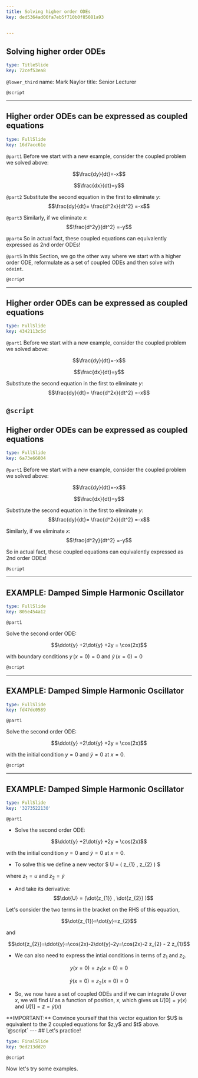 ```yaml
---
title: Solving higher order ODEs
key: ded5364ad06fa7eb5f710b0f85081a93


---
```

## Solving higher order ODEs

```yaml
type: TitleSlide
key: 72cef53ea8
```

`@lower_third`
name: Mark Naylor
title: Senior Lecturer

`@script`




---
## Higher order ODEs can be expressed as coupled equations

```yaml
type: FullSlide
key: 16d7acc61e
```

`@part1`
Before we start with a new example, consider the coupled problem we solved above:

  $$\frac{dy}{dt}=-x$$
  
  $$\frac{dx}{dt}=y$$

`@part2`
Substitute the second equation in the first to eliminate $y$:
 $$\frac{dy}{dt}= \frac{d^2x}{dt^2} =-x$$

`@part3` 
 Similarly, if we eliminate $x$:
 $$\frac{d^2y}{dt^2} =-y$$
 
`@part4`
So in actual fact, these coupled equations can equivalently expressed as 2nd order ODEs!
 
`@part5`
In this Section, we go the other way where we start with a higher order ODE, reformulate as a set of coupled ODEs and then solve with `odeint`.

`@script`

---
## Higher order ODEs can be expressed as coupled equations

```yaml
type: FullSlide
key: 4342113c5d
```

`@part1`
Before we start with a new example, consider the coupled problem we solved above:

  $$\frac{dy}{dt}=-x$$
  
  $$\frac{dx}{dt}=y$$

Substitute the second equation in the first to eliminate $y$:
 $$\frac{dy}{dt}= \frac{d^2x}{dt^2} =-x$$


`@script`
---
## Higher order ODEs can be expressed as coupled equations

```yaml
type: FullSlide
key: 6a73e66804
```

`@part1`
Before we start with a new example, consider the coupled problem we solved above:

  $$\frac{dy}{dt}=-x$$
  
  $$\frac{dx}{dt}=y$$


Substitute the second equation in the first to eliminate $y$:
 $$\frac{dy}{dt}= \frac{d^2x}{dt^2} =-x$$


 Similarly, if we eliminate $x$:
 $$\frac{d^2y}{dt^2} =-y$$
 

So in actual fact, these coupled equations can equivalently expressed as 2nd order ODEs!
 
`@script`


---
## EXAMPLE: Damped Simple Harmonic Oscillator

```yaml
type: FullSlide
key: 805e454a12
```

`@part1`

Solve the second order ODE:

$$\ddot{y} +2\dot{y} +2y = \cos(2x)$$

with boundary conditions $y \, (x=0)=0$ and $\dot{y} \, (x=0)=0$

`@script`

---
## EXAMPLE: Damped Simple Harmonic Oscillator

```yaml
type: FullSlide
key: fd47dc0589
```

`@part1`

Solve the second order ODE:

$$\ddot{y} +2\dot{y} +2y = \cos(2x)$$

with the initial condition $y=0$ and $\dot{y}=0$ at $x=0$.

`@script`

---
## EXAMPLE: Damped Simple Harmonic Oscillator

```yaml
type: FullSlide
key: '3273522130'
```

`@part1`

- Solve the second order ODE:

$$\ddot{y} +2\dot{y} +2y = \cos(2x)$$

with the initial condition $y=0$ and $\dot{y}=0$ at $x=0$.

- To solve this we define a new vector $ U = ( z_{1} , z_{2} ) $

where $z_{1} =u$ and $z_{2} =\dot{y}$ 

- And take its derivative:
  $$\dot{U} =  (\dot{z_{1}} , \dot{z_{2}} )$$
  
 Let's consider the two terms in the bracket on the RHS of this equation,
 
 $$\dot{z_{1}}=\dot{y}=z_{2}$$
 
 and
 
 $$\dot{z_{2}}=\ddot{y}=\cos(2x)-2\dot{y}-2y=\cos(2x)-2 z_{2} - 2 z_{1}$$

- We can also need to express the intial conditions in terms of $z_{1}$ and $z_{2}$.

$$y(x=0)=z_{1}(x=0)=0$$

$$\dot{y}(x=0)=z_{2}(x=0)=0$$

- So, we now have a set of coupled ODEs and if we can integrate $\dot{U}$ over $x$, we will find $U$ as a function of position, $x$, which gives us $U[0]=y(x)$ and $U[1]=z=\dot{y}(x)$

<div class="alert alert-block alert-info"> **IMPORTANT:** Convince yourself that this vector equation for $U$ is equivalent to the 2 coupled equations for $z,y$ and $t$ above.
</div>
`@script`
---
## Let's practice!

```yaml
type: FinalSlide
key: 9ed213dd20
```

`@script`

Now let's try some examples.

